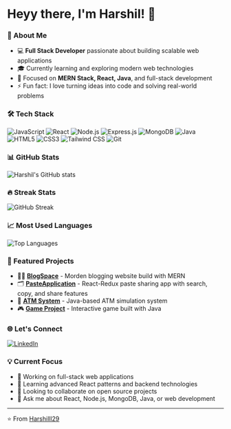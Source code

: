# Heyy there, I'm Harshil! 👋

### 🚀 About Me
- 💻 **Full Stack Developer** passionate about building scalable web applications
- 🎓 Currently learning and exploring modern web technologies
- 🌱 Focused on **MERN Stack, React, Java**, and full-stack development
- ⚡ Fun fact: I love turning ideas into code and solving real-world problems

### 🛠️ Tech Stack
![JavaScript](https://img.shields.io/badge/-JavaScript-F7DF1E?style=flat&logo=javascript&logoColor=black)
![React](https://img.shields.io/badge/-React-61DAFB?style=flat&logo=react&logoColor=black)
![Node.js](https://img.shields.io/badge/-Node.js-339933?style=flat&logo=node.js&logoColor=white)
![Express.js](https://img.shields.io/badge/-Express.js-000000?style=flat&logo=express&logoColor=white)
![MongoDB](https://img.shields.io/badge/-MongoDB-47A248?style=flat&logo=mongodb&logoColor=white)
![Java](https://img.shields.io/badge/-Java-007396?style=flat&logo=java&logoColor=white)
![HTML5](https://img.shields.io/badge/-HTML5-E34F26?style=flat&logo=html5&logoColor=white)
![CSS3](https://img.shields.io/badge/-CSS3-1572B6?style=flat&logo=css3&logoColor=white)
![Tailwind CSS](https://img.shields.io/badge/-Tailwind_CSS-38B2AC?style=flat&logo=tailwind-css&logoColor=white)
![Git](https://img.shields.io/badge/-Git-F05032?style=flat&logo=git&logoColor=white)

### 📊 GitHub Stats
![Harshil's GitHub stats](https://github-readme-stats.vercel.app/api?username=Harshilll29&show_icons=true&theme=radical)

### 🔥 Streak Stats
![GitHub Streak](https://github-readme-streak-stats.herokuapp.com/?user=Harshilll29&theme=radical)

### 📈 Most Used Languages
![Top Languages](https://github-readme-stats.vercel.app/api/top-langs/?username=Harshilll29&layout=compact&theme=radical)

### 🎯 Featured Projects
- ✍🏼 **[BlogSpace](https://github.com/Harshilll29/BlogSpace)** - Morden blogging website build with MERN
- 🗂️ **[PasteApplication](https://github.com/Harshilll29/PasteApplication)** - React-Redux paste sharing app with search, copy, and share features
- 🏧 **[ATM System](https://github.com/Harshilll29/ATM)** - Java-based ATM simulation system
- 🎮 **[Game Project](https://github.com/Harshilll29/Game)** - Interactive game built with Java

### 🌐 Let's Connect
[![LinkedIn](https://img.shields.io/badge/-LinkedIn-0077B5?style=flat&logo=linkedin&logoColor=white)](https://www.linkedin.com/in/harshil-joshi-)

### 💡 Current Focus
- 🔭 Working on full-stack web applications
- 🌱 Learning advanced React patterns and backend technologies
- 👯 Looking to collaborate on open source projects
- 💬 Ask me about React, Node.js, MongoDB, Java, or web development

---
⭐️ From [Harshilll29](https://github.com/Harshilll29)
